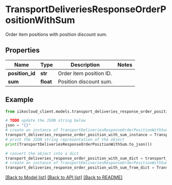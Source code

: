 # TransportDeliveriesResponseOrderPositionWithSum

Order item positions with position discount sum.

## Properties

Name | Type | Description | Notes
------------ | ------------- | ------------- | -------------
**position_id** | **str** | Order item position ID. | 
**sum** | **float** | Position discount sum. | 

## Example

```python
from iikocloud_client.models.transport_deliveries_response_order_position_with_sum import TransportDeliveriesResponseOrderPositionWithSum

# TODO update the JSON string below
json = "{}"
# create an instance of TransportDeliveriesResponseOrderPositionWithSum from a JSON string
transport_deliveries_response_order_position_with_sum_instance = TransportDeliveriesResponseOrderPositionWithSum.from_json(json)
# print the JSON string representation of the object
print(TransportDeliveriesResponseOrderPositionWithSum.to_json())

# convert the object into a dict
transport_deliveries_response_order_position_with_sum_dict = transport_deliveries_response_order_position_with_sum_instance.to_dict()
# create an instance of TransportDeliveriesResponseOrderPositionWithSum from a dict
transport_deliveries_response_order_position_with_sum_from_dict = TransportDeliveriesResponseOrderPositionWithSum.from_dict(transport_deliveries_response_order_position_with_sum_dict)
```
[[Back to Model list]](../README.md#documentation-for-models) [[Back to API list]](../README.md#documentation-for-api-endpoints) [[Back to README]](../README.md)


